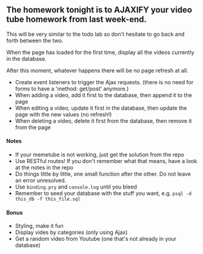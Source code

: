 ## The homework tonight is to AJAXIFY your video tube homework from last week-end.

This will be very similar to the todo lab so don't hesitate to go back and forth between the two.

When the page has loaded for the first time, display all the videos currently in the database.

After this moment, whatever happens there will be no page refresh at all. 

* Create event listeners to trigger the Ajax requests. (there is no need for forms to have a 'method: get/post' anymore.)
* When adding a video, add it first to the database, then append it to the page 
* When editing a video, update it first in the database, then update the page with the new values (no refresh!)
* When deleting a video, delete it first from the database, then remove it from the page


#### Notes

* If your memetube is not working, just get the solution from the repo
* Use RESTful routes! If you don't remember what that means, have a look at the notes in the repo
* Do things little by little, one small function after the other. Do not leave an error unresolved.
* Use `binding.pry` and `console.log` until you bleed
* Remember to seed your database with the stuff you want, e.g. `psql -d this_db -f this_file.sql`

#### Bonus

* Styling, make it fun
* Display vides by categories (only using Ajax)
* Get a random video from Youtube (one that's not already in your database)